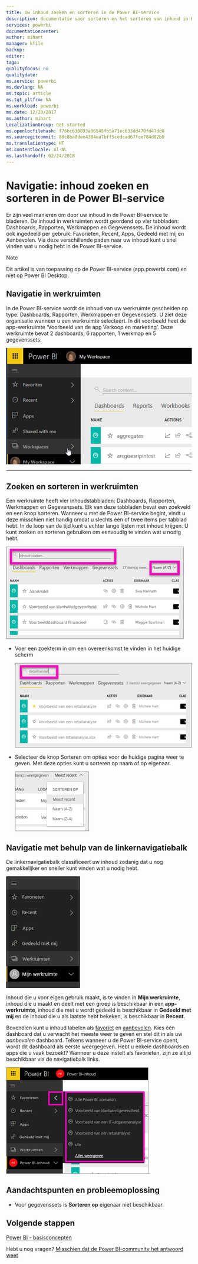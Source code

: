 ```yaml
---
title: Uw inhoud zoeken en sorteren in de Power BI-service
description: documentatie voor sorteren en het sorteren van inhoud in Power BI-werkruimten
services: powerbi
documentationcenter: 
author: mihart
manager: kfile
backup: 
editor: 
tags: 
qualityfocus: no
qualitydate: 
ms.service: powerbi
ms.devlang: NA
ms.topic: article
ms.tgt_pltfrm: NA
ms.workload: powerbi
ms.date: 12/20/2017
ms.author: mihart
LocalizationGroup: Get started
ms.openlocfilehash: f76bc638893a06545fb5a71ec633dd470fd47dd8
ms.sourcegitcommit: 88c8ba8dee4384ea7bff5cedcad67fce784d92b0
ms.translationtype: HT
ms.contentlocale: nl-NL
ms.lasthandoff: 02/24/2018
---
```

# <a name="navigation-searching-finding-and-sorting-content-in-power-bi-service"></a>Navigatie: inhoud zoeken en sorteren in de Power BI-service
Er zijn veel manieren om door uw inhoud in de Power BI-service te bladeren. De inhoud in werkruimten wordt geordend op vier tabbladen: Dashboards, Rapporten, Werkmappen en Gegevenssets.  De inhoud wordt ook ingedeeld per gebruik: Favorieten, Recent, Apps, Gedeeld met mij en Aanbevolen. Via deze verschillende paden naar uw inhoud kunt u snel vinden wat u nodig hebt in de Power BI-service.  

>[!NOTE] 
>Dit artikel is van toepassing op de Power BI-service (app.powerbi.com) en niet op Power BI Desktop.

## <a name="navigation-within-workspaces"></a>Navigatie in werkruimten

In de Power BI-service wordt de inhoud van uw werkruimte gescheiden op type: Dashboards, Rapporten, Werkmappen en Gegevenssets. U ziet deze organisatie wanneer u een werkruimte selecteert. In dit voorbeeld heet de app-werkruimte ‘Voorbeeld van de app Verkoop en marketing’. Deze werkruimte bevat 2 dashboards, 6 rapporten, 1 werkmap en 5 gegevenssets.

![](media/service-navigation-search-filter-sort/workspaces.gif)

________________________________________

## <a name="searching-and-sorting-in-workspaces"></a>Zoeken en sorteren in werkruimten
Een werkruimte heeft vier inhoudstabbladen: Dashboards, Rapporten, Werkmappen en Gegevenssets.  Elk van deze tabbladen bevat een zoekveld en een knop sorteren.  Wanneer u met de Power BI-service begint, vindt u deze misschien niet handig omdat u slechts één of twee items per tabblad hebt.  In de loop van de tijd kunt u echter lange lijsten met inhoud krijgen.  U kunt zoeken en sorteren gebruiken om eenvoudig te vinden wat u nodig hebt.

![](media/service-navigation-search-filter-sort/power-bi-search-sort2.png)

* Voer een zoekterm in om een overeenkomst te vinden in het huidige scherm
  
   ![](media/service-navigation-search-filter-sort/power-bi-search2.png)
* Selecteer de knop Sorteren om opties voor de huidige pagina weer te geven. Met deze opties kunt u sorteren op naam of op eigenaar.
  
   ![](media/service-navigation-search-filter-sort/power-bi-sort-alpha.png)

## <a name="navigation-using-the-left-navbar"></a>Navigatie met behulp van de linkernavigatiebalk
De linkernavigatiebalk classificeert uw inhoud zodanig dat u nog gemakkelijker en sneller kunt vinden wat u nodig hebt.  

![](media/service-navigation-search-filter-sort/power-bi-newnav.png)



Inhoud die u voor eigen gebruik maakt, is te vinden in **Mijn werkruimte**, inhoud die u maakt en deelt met een groep is beschikbaar in een **app-werkruimte**, inhoud die met u wordt gedeeld is beschikbaar in **Gedeeld met mij** en de inhoud die u als laatste hebt bekeken, is beschikbaar in **Recent**.

Bovendien kunt u inhoud labelen als [favoriet](service-dashboard-favorite.md) en [aanbevolen](service-dashboard-featured.md). Kies één dashboard dat u verwacht het meeste weer te geven en stel dit in als uw *aanbevolen* dashboard. Telkens wanneer u de Power BI-service opent, wordt dit dashboard als eerste weergegeven. Hebt u enkele dashboards en apps die u vaak bezoekt? Wanneer u deze instelt als favorieten, zijn ze altijd beschikbaar via de navigatiebalk links.

![](media/service-navigation-search-filter-sort/power-bi-favorite-flyout.png).


## <a name="considerations-and-troubleshooting"></a>Aandachtspunten en probleemoplossing
* Voor gegevenssets is **Sorteren op** eigenaar niet beschikbaar.

## <a name="next-steps"></a>Volgende stappen
[Power BI - basisconcepten](service-basic-concepts.md)

Hebt u nog vragen? [Misschien dat de Power BI-community het antwoord weet](http://community.powerbi.com/)